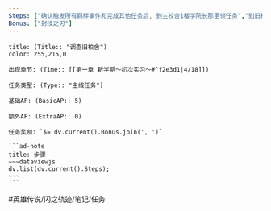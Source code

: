 ```yaml
---
Steps: ["确认触发所有羁绊事件和完成其他任务后, 到主校舍1楼学院长那里领任务","到旧校舍, 呼叫同伴, 目前只能呼叫艾略特和盖乌斯", "此时link链接可以用了", "到达终点, 解決boss即可"]
Bonus: ["封技之刃"]
---
```

`````ad-question
title: (Title:: "调查旧校舍")
color: 255,215,0

出现章节: (Time:: [[第一章 新学期～初次实习～#^f2e3d1|4/18]])

任务类型: (Type:: "主线任务")

基础AP: (BasicAP:: 5)

额外AP: (ExtraAP:: 0)

任务奖励: `$= dv.current().Bonus.join(', ')`

```ad-note
title: 步骤
~~~dataviewjs
dv.list(dv.current().Steps);
~~~
```
`````

#英雄传说/闪之轨迹/笔记/任务